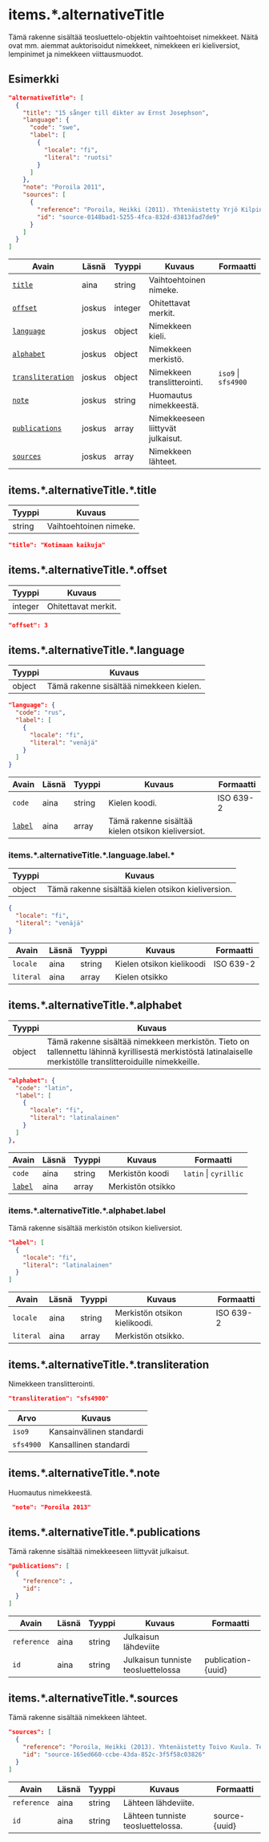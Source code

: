 # items.\*.alternativeTitle

Tämä rakenne sisältää teosluettelo-objektin vaihtoehtoiset nimekkeet. Näitä ovat mm. aiemmat auktorisoidut nimekkeet, nimekkeen eri kieliversiot, lempinimet ja nimekkeen viittausmuodot.


## Esimerkki

```JSON
"alternativeTitle": [
  {
    "title": "15 sånger till dikter av Ernst Josephson",
    "language": {
      "code": "swe",
      "label": [
        {
          "locale": "fi",
          "literal": "ruotsi"
        }
      ]
    },
    "note": "Poroila 2011",
    "sources": [
      {
        "reference": "Poroila, Heikki (2011). Yhtenäistetty Yrjö Kilpinen. Yhtenäistettyjen nimekkeiden ohjeluettelo. Helsinki, Suomen musiikkikirjastoyhdistys. Suomen musiikkikirjastoyhdistyksen julkaisusarja, 144. PDF. ISBN 978-952-5363-43-2. ",
        "id": "source-0148bad1-5255-4fca-832d-d3813fad7de9"
      }
    ]
  }
]
```

| Avain | Läsnä | Tyyppi | Kuvaus | Formaatti |
| --- | --- | --- | --- | --- |
| [`title`](#itemsalternativetitletitle) | aina | string | Vaihtoehtoinen nimeke. |  |
| [`offset`](#itemsalternativetitleoffset) | joskus | integer | Ohitettavat merkit. | |
| [`language`](#itemsalternativetitlelanguage) | joskus | object | Nimekkeen kieli. | |
| [`alphabet`](#itemsalternativetitlealphabet) | joskus | object | Nimekkeen merkistö. |  |
| [`transliteration`](#itemsalternativetitletransliteration) | joskus | object | Nimekkeen translitterointi. | `iso9` \| `sfs4900` |
| [`note`](#itemsalternativetitlenote) | joskus | string | Huomautus nimekkeestä. | |
| [`publications`](#itemsalternativetitlepublications) | joskus | array | Nimekkeeseen liittyvät julkaisut. | |
| [`sources`](#itemsalternativetitlesources) | joskus | array | Nimekkeen lähteet. | |

## items.\*.alternativeTitle.\*.title

| Tyyppi | Kuvaus |
| --- | --- |
| string | Vaihtoehtoinen nimeke. |

```JSON
"title": "Kotimaan kaikuja"
```

## items.\*.alternativeTitle.\*.offset

| Tyyppi | Kuvaus |
| --- | --- |
| integer | Ohitettavat merkit. |

```JSON
"offset": 3
```

## items.\*.alternativeTitle.\*.language

| Tyyppi | Kuvaus |
| --- | --- |
| object | Tämä rakenne sisältää nimekkeen kielen. |

```JSON
"language": {
  "code": "rus",
  "label": [
    {
      "locale": "fi",
      "literal": "venäjä"
    }
  ]
}
```

| Avain | Läsnä | Tyyppi | Kuvaus | Formaatti |
| --- | --- | --- | --- | --- |
| `code` | aina | string | Kielen koodi. | ISO 639-2 |
| [`label`](#itemsalternativetitlelanguagelabel) | aina | array | Tämä rakenne sisältää kielen otsikon kieliversiot. |



### items.\*.alternativeTitle.\*.language.label.\*

| Tyyppi | Kuvaus |
| --- | --- |
| object | Tämä rakenne sisältää kielen otsikon kieliversion.|


```JSON
{
  "locale": "fi",
  "literal": "venäjä"
}
```

| Avain | Läsnä | Tyyppi | Kuvaus | Formaatti |
| --- | --- | --- | --- | --- |
| `locale` | aina | string | Kielen otsikon kielikoodi | ISO 639-2 |
| `literal` | aina | array | Kielen otsikko | |

## items.\*.alternativeTitle.\*.alphabet

| Tyyppi | Kuvaus |
| --- | --- |
| object | Tämä rakenne sisältää nimekkeen merkistön. Tieto on tallennettu lähinnä kyrillisestä merkistöstä latinalaiselle merkistölle translitteroiduille nimekkeille.|

```JSON
"alphabet": {
  "code": "latin",
  "label": [
    {
      "locale": "fi",
      "literal": "latinalainen"
    }
  ]
},
```

| Avain | Läsnä | Tyyppi | Kuvaus | Formaatti |
| --- | --- | --- | --- | --- |
| `code` | aina | string | Merkistön koodi | `latin` \| `cyrillic` |
| [`label`](#itemsalternativetitlealphabetlabel) | aina | array | Merkistön otsikko | |

### items.\*.alternativeTitle.\*.alphabet.label

 Tämä rakenne sisältää merkistön otsikon kieliversiot.

```JSON
"label": [
  {
    "locale": "fi",
    "literal": "latinalainen"
  }
]
```
| Avain | Läsnä | Tyyppi | Kuvaus | Formaatti |
| --- | --- | --- | --- | --- |
| `locale` | aina | string | Merkistön otsikon kielikoodi. | ISO 639-2 |
| `literal` | aina | array | Merkistön otsikko. | |

## items.\*.alternativeTitle.\*.transliteration

Nimekkeen translitterointi.

```JSON
"transliteration": "sfs4900"
```

| Arvo | Kuvaus |
| --- | --- |
| `iso9`| Kansainvälinen standardi |
| `sfs4900`| Kansallinen standardi |


## items.\*.alternativeTitle.\*.note

 Huomautus nimekkeestä.

```JSON
 "note": "Poroila 2013"
```

## items.\*.alternativeTitle.\*.publications

Tämä rakenne sisältää nimekkeeseen liittyvät julkaisut.

```JSON
"publications": [
  {
    "reference": ,
    "id":
  }
]
```

| Avain | Läsnä | Tyyppi | Kuvaus | Formaatti |
| --- | --- | --- | --- | --- |
| `reference` | aina | string | Julkaisun lähdeviite | |
| `id` | aina | string | Julkaisun tunniste teosluettelossa | publication-{uuid} |

## items.\*.alternativeTitle.\*.sources

Tämä rakenne sisältää nimekkeen lähteet.

```JSON
"sources": [
  {
    "reference": "Poroila, Heikki (2013). Yhtenäistetty Toivo Kuula. Teosten yhtenäistettyjen nimekkeiden ohjeluettelo. Helsinki, Suomen musiikkikirjastoyhdistys. Suomen musiikkikirjastoyhdistyksen julkaisusarja, 154. Toinen laitos, verkkoversio 1.0. ISBN 978-952-5363-53-1.",
    "id": "source-165ed660-ccbe-43da-852c-3f5f58c03826"
  }
]
```

| Avain | Läsnä | Tyyppi | Kuvaus | Formaatti |
| --- | --- | --- | --- | --- |
| `reference` | aina | string | Lähteen lähdeviite. | |
| `id` | aina | string | Lähteen tunniste teosluettelossa. | source-{uuid} |
